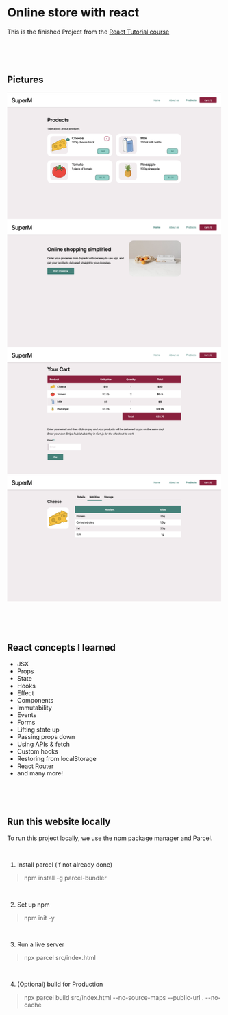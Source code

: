 # Online store with react


This is the finished Project from the [React Tutorial course](https://react-tutorial.app)

<p> &nbsp;</p>
<p> &nbsp;</p>

## Pictures

<img src="public/Product_Page.png" alt="drawing" width="500"/>
<img src="public/Home_Page.png" alt="drawing" width="500"/>
<img src="public/Chart_Page.png" alt="drawing" width="500"/>
<img src="public/Nutrition_Page.png" alt="drawing" width="500"/>


<p> &nbsp;</p>
<p> &nbsp;</p>

## React concepts I learned
- JSX
- Props
- State
- Hooks
- Effect
- Components
- Immutability
- Events
- Forms
- Lifting state up
- Passing props down
- Using APIs & fetch
- Custom hooks
- Restoring from localStorage
- React Router
- and many more!

<p> &nbsp;</p>
<p> &nbsp;</p>

## Run this website locally
To run this project locally, we use the npm package manager and Parcel.

<p> &nbsp;</p>

1. Install parcel (if not already done)
> npm install -g parcel-bundler

<p> &nbsp;</p>

2. Set up npm
> npm init -y

<p> &nbsp;</p>

3. Run a live server
> npx parcel src/index.html

<p> &nbsp;</p>

4. (Optional) build for Production
> npx parcel build src/index.html --no-source-maps --public-url . --no-cache